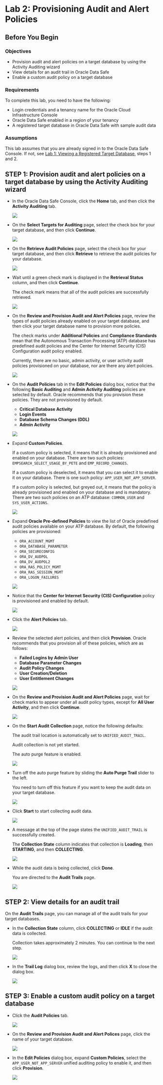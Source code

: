 # Lab 2: Provisioning Audit and Alert Policies

## Before You Begin
### Objectives
- Provision audit and alert policies on a target database by using the Activity Auditing wizard
- View details for an audit trail in Oracle Data Safe
- Enable a custom audit policy on a target database

### Requirements
To complete this lab, you need to have the following:
- Login credentials and a tenancy name for the Oracle Cloud Infrastructure Console
- Oracle Data Safe enabled in a region of your tenancy
- A registered target database in Oracle Data Safe with sample audit data

### Assumptions
This lab assumes that you are already signed in to the Oracle Data Safe Console. If not, see [Lab 1: Viewing a Registered Target Database](../Lab1/LabGuide1.md), steps 1 and 2.

## **STEP 1**: Provision audit and alert policies on a target database by using the Activity Auditing wizard

- In the Oracle Data Safe Console, click the **Home** tab, and then click the **Activity Auditing** tab.

  ![](./img/access-activity-auditing.png)

- On the **Select Targets for Auditing** page, select the check box for your target database, and then click **Continue**.

  ![](./img/select-targets-for-auditing.png)

- On the **Retrieve Audit Policies** page, select the check box for your target database, and then click **Retrieve** to retrieve the audit policies for your database.

  ![](./img/retrieve-audit-policies.png)

- Wait until a green check mark is displayed in the **Retrieval Status** column, and then click **Continue**.

  The check mark means that all of the audit policies are successfully retrieved.


  ![](./img/policies-retrieved.png)

- On the **Review and Provision Audit and Alert Policies** page, review the types of audit policies already enabled on your target database, and then click your target database name to provision more policies.

  The check marks under **Additional Policies** and **Compliance Standards** mean that the Autonomous Transaction Processing (ATP) database has predefined audit policies and the Center for Internet Security (CIS) Configuration audit policy enabled.

  Currently, there are no basic, admin activity, or user activity audit policies provisioned on your database, nor are there any alert policies.


  ![](./img/additional-policies-cis.png)


- On the **Audit Policies** tab in the **Edit Policies** dialog box, notice that the following **Basic Auditing** and **Admin Activity Auditing** policies are selected by default. Oracle recommends that you provision these policies. They are not provisioned by default.

  - **Critical Database Activity**
  - **Login Events**
  - **Database Schema Changes (DDL)**
  - **Admin Activity**


  ![](./img/basic-admin-policies.png)


- Expand **Custom Policies**.

  If a custom policy is selected, it means that it is already provisioned and enabled on your database. There are two such policies: `EMPSEARCH_SELECT_USAGE_BY_PETE` and `EMP_RECORD_CHANGES`.

  If a custom policy is deselected, it means that you can select it to enable it on your database. There is one such policy: `APP_USER_NOT_APP_SERVER`.

  If a custom policy is selected, but greyed out, it means that the policy is already provisioned and enabled on your database and is mandatory. There are two such policies on an ATP database: `COMMON_USER` and `SYS_USER_ACTIONS`.


  ![](./img/additional-audit-policies.png)
 


- Expand **Oracle Pre-defined Policies** to view the list of Oracle predefined audit policies available on your ATP database. By default, the following policies are provisioned:

  - `ORA_ACCOUNT_MGMT`
  - `ORA_DATABASE_PARAMETER`
  - `ORA_SECURECONFIG`
  - `ORA_DV_AUDPOL`
  - `ORA_DV_AUDPOL2`
  - `ORA_RAS_POLICY_MGMT`
  - `ORA_RAS_SESSION_MGMT`
  - `ORA_LOGON_FAILURES`

 
  ![](./img/oracle-predefined-policies.png)

- Notice that the **Center for Internet Security (CIS) Configuration** policy is provisioned and enabled by default.


  ![](./img/cis-provisioned-enabled.png)


- Click the **Alert Policies** tab.


  ![](./img/alert-policies-tab.png)

- Review the selected alert policies, and then click **Provision**. Oracle recommends that you provision all of these policies, which are as follows:

  - **Failed Logins by Admin User**
  - **Database Parameter Changes**
  - **Audit Policy Changes**
  - **User Creation/Deletion**
  - **User Entitlement Changes** 

   ![](./img/selected-alert-policies.png)

- On the **Review and Provision Audit and Alert Policies** page, wait for check marks to appear under all audit policy types, except for **All User Activity**, and then click **Continue**.

  ![](./img/review-provision-audit-alert-policies.png)



- On the **Start Audit Collection** page, notice the following defaults:

  The audit trail location is automatically set to  `UNIFIED_AUDIT_TRAIL`.

  Audit collection is not yet started.

  The auto purge feature is enabled.


  ![](./img/start-audit-collection-page.png)


- Turn off the auto purge feature by sliding the **Auto Purge Trail** slider to the left.

  You need to turn off this feature if you want to keep the audit data on your target database.

   ![](./img/turn-off-auto-purge.png)

- Click **Start** to start collecting audit data.

  ![](./img/click-start-to-collect-audit-data.png)

- A message at the top of the page states the `UNIFIED_AUDIT_TRAIL` is successfully created.

  The **Collection State** column indicates that collection is **Loading**, then **STARTING**, and then **COLLECTING**.


  ![](./img/audit-trail-created-audit-collecting.png)

- While the audit data is being collected, click **Done**.

  You are directed to the **Audit Trails** page.

   ![](./img/click-done-audit-collection.png)




## **STEP 2**: View details for an audit trail

On the **Audit Trails** page, you can manage all of the audit trails for your target databases.

- In the **Collection State** column, click **COLLECTING** or **IDLE** if the audit data is collected.

  Collection takes approximately 2 minutes. You can continue to the next step.


  ![](./img/click-collecting-or-idle.png)

- In the **Trail Log** dialog box, review the logs, and then click **X** to close the dialog box.


  ![](./img/trail-log.png)



## **STEP 3**: Enable a custom audit policy on a target database


- Click the **Audit Policies** tab.


  ![](./img/click-audit-policies-tab.png)



- On the **Review and Provision Audit and Alert Polices** page, click the name of your target database.


  ![](./img/click-database-on-audit-policies-tab.png)


- In the **Edit Policies** dialog box, expand **Custom Policies**, select the `APP_USER_NOT_APP_SERVER` unified auditing policy to enable it, and then click **Provision**.


  ![](./img/enable-custom-audit-policy.png)  